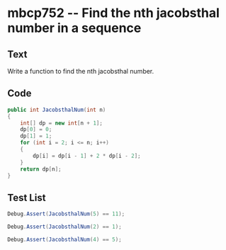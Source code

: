 # mbcp752 -- Find the nth jacobsthal number in a sequence

## Text

Write a function to find the nth jacobsthal number.

## Code

```csharp
public int JacobsthalNum(int n) 
{ 
    int[] dp = new int[n + 1]; 
    dp[0] = 0; 
    dp[1] = 1; 
    for (int i = 2; i <= n; i++) 
    { 
        dp[i] = dp[i - 1] + 2 * dp[i - 2]; 
    } 
    return dp[n]; 
}
```

## Test List

```csharp
Debug.Assert(JacobsthalNum(5) == 11);
```

```csharp
Debug.Assert(JacobsthalNum(2) == 1);
```

```csharp
Debug.Assert(JacobsthalNum(4) == 5);
```
